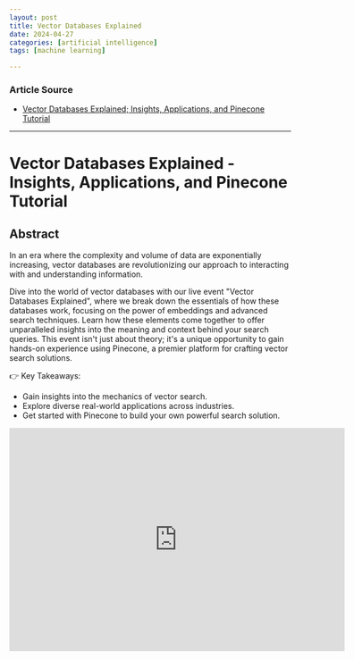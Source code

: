 ```yaml
---
layout: post
title: Vector Databases Explained
date: 2024-04-27
categories: [artificial intelligence]
tags: [machine learning]

---
```


### Article Source


* [Vector Databases Explained; Insights, Applications, and Pinecone Tutorial](https://www.youtube.com/watch?v=OCZQUQxQ-Jo)

---



# Vector Databases Explained - Insights, Applications, and Pinecone Tutorial

## Abstract

In an era where the complexity and volume of data are exponentially increasing, vector databases are revolutionizing our approach to interacting with and understanding information. 

Dive into the world of vector databases with our live event "Vector Databases Explained", where we break down the essentials of how these databases work, focusing on the power of embeddings and advanced search techniques. Learn how these elements come together to offer unparalleled insights into the meaning and context behind your search queries. This event isn't just about theory; it's a unique opportunity to gain hands-on experience using Pinecone, a premier platform for crafting vector search solutions.

👉 Key Takeaways:

- Gain insights into the mechanics of vector search.
- Explore diverse real-world applications across industries.
- Get started with Pinecone to build your own powerful search solution.

<iframe width="600" height="400" src="https://www.youtube.com/embed/OCZQUQxQ-Jo?si=CxPuMpZ27NqE2Ce8" title="YouTube video player" frameborder="0" allow="accelerometer; autoplay; clipboard-write; encrypted-media; gyroscope; picture-in-picture; web-share" referrerpolicy="strict-origin-when-cross-origin" allowfullscreen></iframe>